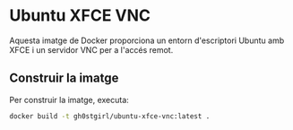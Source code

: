 # Ubuntu XFCE VNC

Aquesta imatge de Docker proporciona un entorn d'escriptori Ubuntu amb XFCE i un servidor VNC per a l'accés remot.

## Construir la imatge

Per construir la imatge, executa:

```bash
docker build -t gh0stgirl/ubuntu-xfce-vnc:latest .
